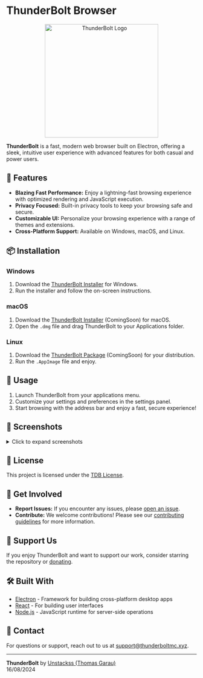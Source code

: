 # ThunderBolt Browser

<p align="center">
  <img src="https://i.imgur.com/dMr2L67.png" alt="ThunderBolt Logo" width="300"/>
</p>

**ThunderBolt** is a fast, modern web browser built on Electron, offering a sleek, intuitive user experience with advanced features for both casual and power users.

## 🚀 Features

- **Blazing Fast Performance:** Enjoy a lightning-fast browsing experience with optimized rendering and JavaScript execution.
- **Privacy Focused:** Built-in privacy tools to keep your browsing safe and secure.
- **Customizable UI:** Personalize your browsing experience with a range of themes and extensions.
- **Cross-Platform Support:** Available on Windows, macOS, and Linux.

## 📦 Installation

### Windows

1. Download the [ThunderBolt Installer](https://github.com/UnStackss/tdb/releases/tag/v3.1.0) for Windows.
2. Run the installer and follow the on-screen instructions.

### macOS

1. Download the [ThunderBolt Installer](#) (ComingSoon) for macOS.
2. Open the `.dmg` file and drag ThunderBolt to your Applications folder.

### Linux

1. Download the [ThunderBolt Package](#) (ComingSoon) for your distribution.
2. Run the `.AppImage` file and enjoy.

## 🔧 Usage

1. Launch ThunderBolt from your applications menu.
2. Customize your settings and preferences in the settings panel.
3. Start browsing with the address bar and enjoy a fast, secure experience!

## 🎨 Screenshots

<details>
  <summary>Click to expand screenshots</summary>
  <p align="center">
  <img src="https://i.imgur.com/R0imVbx.png" alt="ThunderBolt Screenshot 1" width="600"/>
  <img src="https://i.imgur.com/WbtAgMV.png" alt="ThunderBolt Screenshot 2" width="600"/>
</p>
</details>



## 📜 License

This project is licensed under the [TDB License](LICENSE.md). 

## 📢 Get Involved

- **Report Issues:** If you encounter any issues, please [open an issue](https://github.com/UnStackss/tdb/issues/new).
- **Contribute:** We welcome contributions! Please see our [contributing guidelines](CONTRIBUTING.md) for more information.

## 🌟 Support Us

If you enjoy ThunderBolt and want to support our work, consider starring the repository or [donating](https://ko-fi.com/unstackss).

## 🛠️ Built With

- [Electron](https://www.electronjs.org/) - Framework for building cross-platform desktop apps
- [React](https://reactjs.org/) - For building user interfaces
- [Node.js](https://nodejs.org/) - JavaScript runtime for server-side operations

## 📧 Contact

For questions or support, reach out to us at [support@thunderboltmc.xyz](mailto:support@thunderboltmc.xyz).

---

**ThunderBolt** by [Unstackss (Thomas Garau)](thunderboltmc.xyz)  
16/08/2024
